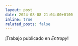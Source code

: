 ```yaml
---
layout: post
date: 2024-08-08 21:04:00+0100
inline: true
related_posts: false
---
```


¡Trabajo publicado en _Entropy_!
